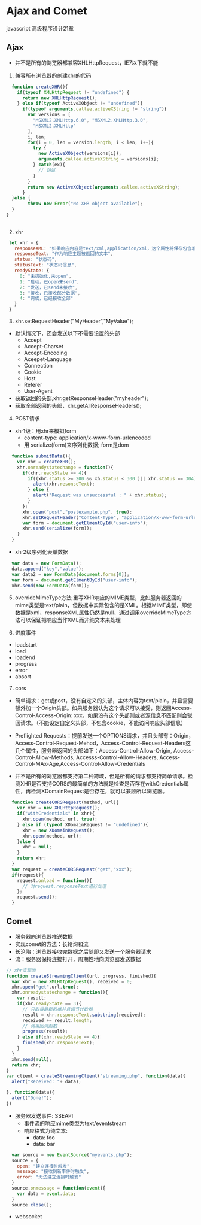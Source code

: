 # Ajax and Comet
javascript 高级程序设计21章
## Ajax
- 并不是所有的浏览器都兼容XHLHttpRequest，IE7以下就不能
1. 兼容所有浏览器的创建xhr的代码
  ```js
    function createXHR(){
      if(typeof XMLHttpRequest != "undefined") {
        return new XHLHttpRequest();
      } else if(typeof ActiveXObject != "undefined"){
        if(typeof arguments.callee.activeXString != "string"){
          var versions = [
            "MSXML2.XMLHttp.6.0", "MSXML2.XMLHttp.3.0",
            "MSXML2.XMLHttp"
          ],
          i, len;
          for(i = 0, len = version.length; i < len; i++){
            try {
              new ActiveXObject(versions[i]);
              arguments.callee.activeXString = versions[i];
            } catch(ex){
              // 跳过
            }
          }
          return new ActiveXObject(arguments.callee.activeXString);
        } 
    }else {
          throw new Error("No XHR object available");
    }
  }
      
  ```
  2. xhr 
  ```js
   let xhr = {
     responseXML: "如果响应内容是text/xml,application/xml，这个属性将保存包含着响应数据的XML DOM文档",
     responseText: "作为响应主题被返回的文本",
     status: "状态码",
     statusText: "状态码信息",
     readyState: {
       0: "未初始化,未open",
       1: "启动，已open未send",
       2: "发送，已send未接收",
       3: "接收，已接收部分数据",
       4: "完成，已经接收全部"
     }
   }
  ```

  3. xhr.setRequestHeader("MyHeader","MyValue");
  
  - 默认情况下，还会发送以下不需要设置的头部
    - Accept
    - Accept-Charset
    - Accept-Encoding
    - Aceepet-Language
    - Connection
    - Cookie
    - Host
    - Referer
    - User-Agent
  - 获取返回的头部,xhr.getResponseHeader("myheader");
  - 获取全部返回的头部，xhr.getAllResponseHeaders();

  4. POST请求

 - xhr1级：用xhr来模拟form
    - content-type: application/x-www-form-urlencoded
    - 用 serialize(form)来序列化数据; form是dom
  ```js
    function submitData(){
      var xhr = createXHR();
      xhr.onreadystatechange = function(){
        if(xhr.readyState == 4){
          if((xhr.status >= 200 && xh.status < 300 )|| xhr.status == 304){
            alert(xhr.resonseText);
          } else {
            alert("Request was unsuccessful : " + xhr.status);
          }
        };
        xhr.open("post","postexample.php", true);
        xhr.setRequestHeader("Content-Type", "application/x-www-form-urlencoded");
        var form = document.getElmentById("user-info");
        xhr.send(serialize(form));
      }
    }
  ```
- xhr2级序列化表单数据
```js
  var data = new FormData();
  data.append("key","value");
  var data2 = new FormData(document.forms[0]);
  var form = document.getElmentById("user-info");
  xhr.send(new FormData(form));

```

5. overrideMimeType方法
重写XHR响应的MIME类型，比如服务器返回的mime类型是text/plain，但数据中实际包含的是XML。根据MIME类型，即使数据是xml，responseXML属性仍然是null，通过调用overrideMImeType方法可以保证把响应当作XML而非纯文本来处理


6. 进度事件
  - loadstart
  - load
  - loadend
  - progress
  - error
  - absort

7. cors
- 简单请求：get或post，没有自定义的头部，主体内容为text/plain，并且需要额外加一个Origin头部。如果服务器认为这个请求可以接受，则返回Access-Control-Access-Origin: xxx，如果没有这个头部则或者源信息不匹配则会驳回请求。（不能设定自定义头部，不包含cookie，不能访问响应头部信息）
- Preflighted Requests：提前发送一个OPTIONS请求，并且头部有：Origin，Access-Control-Request-Mehod，Access-Control-Request-Headers这几个属性，服务器返回的头部如下：Access-Control-Allow-Origin, Access-Control-Allow-Methods, Accesss-Control-Allow-Headers, Access-Control-MAx-Age,Access-Control-Allow-Credentials

- 并不是所有的浏览器都支持第二种跨域，但是所有的请求都支持简单请求。检测XHR是否支持CORS的最简单的方法就是检查是否存在withCredentials属性，再检测XDomainRequest是否存在，就可以兼顾所以浏览器。
```js
  function createCORSRequest(method, url){
    var xhr = new XHLHttpRequest();
    if("withCredentials" in xhr){
      xhr.open(method, url, true);
    } else if (typeof XDomainRequest != "undefined"){
      xhr = new XDomainRequest();
      xhr.open(method, url);
    }else {
      xhr = null;
    }
    return xhr;
  }
  var request = createCORSRequest("get","xxx");
  if(request){
    request.onload = function(){
      // 对request.responseText进行处理
    };
    request.send();
  }
```

## Comet
- 服务器向浏览器推送数据
- 实现comet的方法：长轮询和流
- 长沦陷：浏览器接收完数据之后随即又发送一个服务器请求
- 流：服务器保持连接打开，周期性地向浏览器发送数据
```js
// xhr实现流
function createStreamingClient(url, progress, finished){
  var xhr = new XMLHttpRequest(), received = 0;
  xhr.open("get",url,true);
  xhr.onreadystatechange = function(){
    var result;
    if(xhr.readyState == 3){
      // 只取得最新数据并且调节计数器
      result = xhr.responseText.substring(received);
      received += result.length;
      // 调用回调函数
      progress(result);
    } else if(xhr.readyState == 4){
      finished(xhr.responseText);
    }
  }
  xhr.send(null);
  return xhr;
}
var client = createStreamingClient("streaming.php", function(data){
  alert("Received: "+ data);

}, function(data){
  alert("Done!");
})
```
- 服务器发送事件: SSEAPI
  - 事件流的响应mime类型为text/eventstream
  - 响应格式为纯文本: 
    - data: foo
    - data: bar

```js
  var source = new EventSource("myevents.php");
  source = {
    open: "建立连接时触发",
    message: "接收到新事件时触发",
    error: "无法建立连接时触发"
  }
  source.onmessage = function(event){
    var data = event.data;
  }
  source.close();
```
- websocket